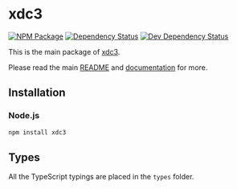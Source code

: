 # xdc3

[![NPM Package][npm-image]][npm-url] [![Dependency Status][deps-image]][deps-url] [![Dev Dependency Status][deps-dev-image]][deps-dev-url]

This is the main package of [xdc3][repo].

Please read the main [README][repo-readme] and [documentation][docs] for more.

## Installation

### Node.js

```bash
npm install xdc3
```

## Types

All the TypeScript typings are placed in the `types` folder.

[docs]: http://web3js.readthedocs.io/en/1.0/
[repo]: https://github.com/XinFinOrg/XDC3
[repo-readme]: https://github.com/XinFinOrg/XDC3/blob/1.x/README.md
[npm-image]: https://img.shields.io/npm/v/web3.svg
[npm-url]: https://npmjs.org/package/web3
[deps-image]: https://david-dm.org/XinFinOrg/XDC3/1.x/status.svg?path=packages/web3
[deps-url]: https://david-dm.org/XinFinOrg/XDC3/1.x?path=packages/web3
[deps-dev-image]: https://david-dm.org/XinFinOrg/XDC3/1.x/dev-status.svg?path=packages/web3
[deps-dev-url]: https://david-dm.org/XinFinOrg/XDC3/1.x?type=dev&path=packages/web3
